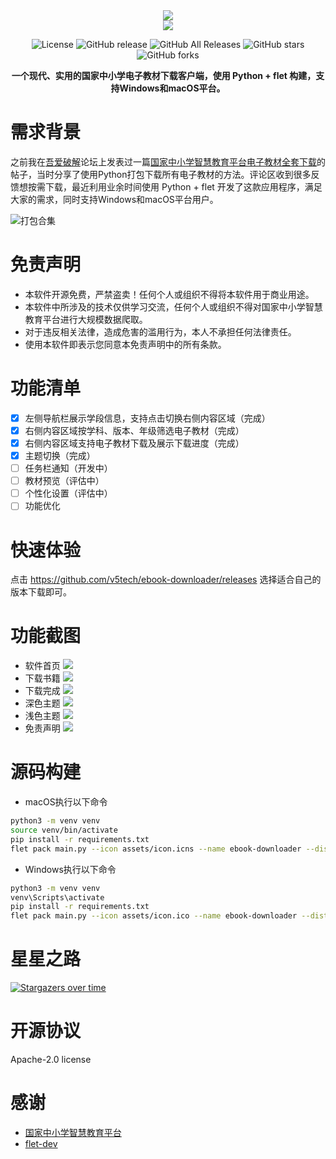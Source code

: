 <div align=center><img src="assets/icon.png"></div>
<div align=center><img src="assets/logo.png"></div>
<div align="center">

![License](https://img.shields.io/github/license/v5tech/ebook-downloader)
![GitHub release](https://img.shields.io/github/release/v5tech/ebook-downloader)
![GitHub All Releases](https://img.shields.io/github/downloads/v5tech/ebook-downloader/total)
![GitHub stars](https://img.shields.io/github/stars/v5tech/ebook-downloader)
![GitHub forks](https://img.shields.io/github/forks/v5tech/ebook-downloader)

<strong>一个现代、实用的国家中小学电子教材下载客户端，使用 Python + flet 构建，支持Windows和macOS平台。</strong>
</div>

# 需求背景

之前我在[吾爱破解](https://www.52pojie.cn)论坛上发表过一篇[国家中小学智慧教育平台电子教材全套下载](https://www.52pojie.cn/thread-1822239-1-1.html)的帖子，当时分享了使用Python打包下载所有电子教材的方法。评论区收到很多反馈想按需下载，最近利用业余时间使用 Python + flet 开发了这款应用程序，满足大家的需求，同时支持Windows和macOS平台用户。

![打包合集](Screenshots/pP1NWlR.png)

# 免责声明

* 本软件开源免费，严禁盗卖！任何个人或组织不得将本软件用于商业用途。
* 本软件中所涉及的技术仅供学习交流，任何个人或组织不得对国家中小学智慧教育平台进行大规模数据爬取。
* 对于违反相关法律，造成危害的滥用行为，本人不承担任何法律责任。
* 使用本软件即表示您同意本免责声明中的所有条款。

# 功能清单

- [x] 左侧导航栏展示学段信息，支持点击切换右侧内容区域（完成）
- [x] 右侧内容区域按学科、版本、年级筛选电子教材（完成）
- [x] 右侧内容区域支持电子教材下载及展示下载进度（完成）
- [x] 主题切换（完成）
- [ ] 任务栏通知（开发中）
- [ ] 教材预览（评估中）
- [ ] 个性化设置（评估中）
- [ ] 功能优化

# 快速体验

点击 https://github.com/v5tech/ebook-downloader/releases 选择适合自己的版本下载即可。

# 功能截图

* 软件首页
![](Screenshots/Snipaste_2024-03-19_20-33-34.png)
* 下载书籍
![](Screenshots/Snipaste_2024-03-19_20-34-21.png)
* 下载完成
![](Screenshots/Snipaste_2024-03-19_20-34-36.png)
* 深色主题
![](Screenshots/Snipaste_2024-03-19_20-34-58.png)
* 浅色主题
![](Screenshots/Snipaste_2024-03-19_20-35-07.png)
* 免责声明
![](Screenshots/Snipaste_2024-03-19_20-35-17.png)

# 源码构建

* macOS执行以下命令

```bash
python3 -m venv venv
source venv/bin/activate
pip install -r requirements.txt
flet pack main.py --icon assets/icon.icns --name ebook-downloader --distpath dist --add-data=assets/*:assets
```

* Windows执行以下命令

```bash
python3 -m venv venv
venv\Scripts\activate
pip install -r requirements.txt
flet pack main.py --icon assets/icon.ico --name ebook-downloader --distpath dist --add-data=assets/*:assets
```

# 星星之路

[![Stargazers over time](https://starchart.cc/v5tech/ebook-downloader.svg?variant=adaptive)](https://starchart.cc/v5tech/ebook-downloader)

# 开源协议

Apache-2.0 license

# 感谢

- [国家中小学智慧教育平台](https://basic.smartedu.cn)
- [flet-dev](https://github.com/flet-dev/flet)